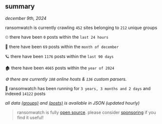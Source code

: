 
## summary
_december 9th, 2024_

ransomwatch is currently crawling `452` sites belonging to `212` unique groups

⏲ there have been `0` posts within the `last 24 hours`

🦈 there have been `69` posts within the `month of december`

🪐 there have been `1176` posts within the `last 90 days`

🏚 there have been `4665` posts within the `year of 2024`

_⚙️ there are currently `108` online hosts & `136` custom parsers._

🦕 ransomwatch has been running for `3 years, 3 months and 2 days` and indexed `14122` posts

_all data  [(groups)](http://ransomwhat.telemetry.ltd/groups) and [(posts)](http://ransomwhat.telemetry.ltd/posts) is available in JSON (updated hourly)_

> ransomwatch is fully [open source](https://github.com/joshhighet/ransomwatch#ransomwatch--). please consider [sponsoring](https://github.com/sponsors/joshhighet) if you find it useful!
